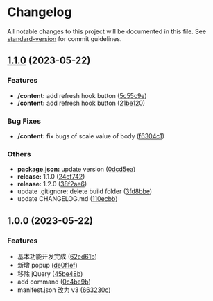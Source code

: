 # Changelog

All notable changes to this project will be documented in this file. See [standard-version](https://github.com/conventional-changelog/standard-version) for commit guidelines.

## [1.1.0](https://github.com/JOO97/chrome.ext.datav-helper/compare/v1.0.0...v1.1.0) (2023-05-22)


### Features

* **/content:** add refresh hook button ([5c55c9e](https://github.com/JOO97/chrome.ext.datav-helper/commit/5c55c9ef00647c4d7f9d373c4ffe84e103fac1cf))
* **/content:** add refresh hook button ([21be120](https://github.com/JOO97/chrome.ext.datav-helper/commit/21be12017f4a8d1f1d59214b663b84128606a535))


### Bug Fixes

* **/content:** fix bugs of scale value of body ([f6304c1](https://github.com/JOO97/chrome.ext.datav-helper/commit/f6304c1c4618697a62437e446f3ca9aa334d7b0c))


### Others

* **package.json:** update version ([0dcd5ea](https://github.com/JOO97/chrome.ext.datav-helper/commit/0dcd5ea203099b51681933ab11a7321d767bd7e6))
* **release:** 1.1.0 ([24cf742](https://github.com/JOO97/chrome.ext.datav-helper/commit/24cf7424769093c470d3e9fd84880da66b1f9dec))
* **release:** 1.2.0 ([38f2ae6](https://github.com/JOO97/chrome.ext.datav-helper/commit/38f2ae6ba2af75e67a959089764cca21abc87cf3))
* update .gitignore; delete build folder ([3fd8bbe](https://github.com/JOO97/chrome.ext.datav-helper/commit/3fd8bbeec4be37356a4a3075b7a92c6cca2d8c30))
* update CHANGELOG.md ([110ecbb](https://github.com/JOO97/chrome.ext.datav-helper/commit/110ecbb00b43fec4da9a8de04058c2887ed7d094))

## 1.0.0 (2023-05-22)

### Features

- 基本功能开发完成 ([62ed61b](https://github.com/JOO97/chrome.ext.datav-helper/commit/62ed61b103f0579ff2ddd55d7243beefc5c9186a))
- 新增 popup ([de0f1ef](https://github.com/JOO97/chrome.ext.datav-helper/commit/de0f1ef1a15d2f6b172d0c8353cdfb3134a56f8e))
- 移除 jQuery ([45be48b](https://github.com/JOO97/chrome.ext.datav-helper/commit/45be48b1a8fba52b2a0c68d15f67572cfb494884))
- add command ([0c4be9b](https://github.com/JOO97/chrome.ext.datav-helper/commit/0c4be9beb7ebb84104b17d36986622a42020df34))
- manifest.json 改为 v3 ([663230c](https://github.com/JOO97/chrome.ext.datav-helper/commit/663230c2b28982300b6cd2a30635003fdcdf4b38))
